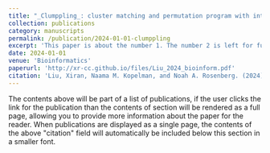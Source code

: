 ```yaml
---
title: "_Clumppling_: cluster matching and permutation program with integer linear programming"
collection: publications
category: manuscripts
permalink: /publication/2024-01-01-clumppling
excerpt: 'This paper is about the number 1. The number 2 is left for future work.'
date: 2024-01-01
venue: 'Bioinformatics'
paperurl: 'http://xr-cc.github.io/files/Liu_2024_bioinform.pdf'
citation: 'Liu, Xiran, Naama M. Kopelman, and Noah A. Rosenberg. (2024). &quot;Clumppling: cluster matching and permutation program with integer linear programming.&quot; <i>Bioinformatics</i>. 40.1. https://doi.org/10.1093/bioinformatics/btad751'
---
```


The contents above will be part of a list of publications, if the user clicks the link for the publication than the contents of section will be rendered as a full page, allowing you to provide more information about the paper for the reader. When publications are displayed as a single page, the contents of the above "citation" field will automatically be included below this section in a smaller font.

